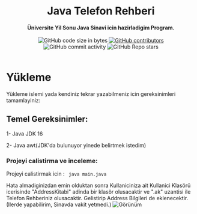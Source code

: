 <h1 align="center">Java Telefon Rehberi</h1>

<div align="center">
  <strong>Üniversite Yil Sonu Java Sinavi icin hazirladigim Program.</strong>
</div>

<br />

<div align="center">
  <img alt="GitHub code size in bytes" src="https://img.shields.io/github/languages/code-size/Saizzou/Java_Telefon_Rehberi">
  <a href="https://github.com/Saizzou/Java_Telefon_Rehberi/graphs/contributors"><img alt="GitHub contributors" src="https://img.shields.io/github/contributors/Saizzou/Java_Telefon_Rehberi"></a>
  <img alt="GitHub commit activity" src="https://img.shields.io/github/commit-activity/m/Saizzou/Java_Telefon_Rehberi">
  <img alt="GitHub Repo stars" src="https://img.shields.io/github/stars/Saizzou/Java_Telefon_Rehberi">
</div>

<br />

# Yükleme
Yükleme islemi yada kendiniz tekrar yazabilmeniz icin gereksinimleri tamamlayiniz:

## Temel Gereksinimler:

1- Java JDK 16

2- Java awt(JDK'da bulunuyor yinede belirtmek istedim)


### Projeyi calistirma ve inceleme:

Projeyi calistirmak icin :
``` java main.java```

Hata almadiginizdan emin olduktan sonra Kullaniciniza ait Kullanici Klasörü icerisinde "AddressKitabi" adinda bir klasör olusacaktir ve ".ak" uzantisi ile Telefon Rehberiniz olusacaktir. Gelistirip Address Bilgileri de eklenecektir. (Ilerde yapabilirim, Sinavda vakit yetmedi.)
![Görünüm](img/Screenshot_20210913_104640.png)
